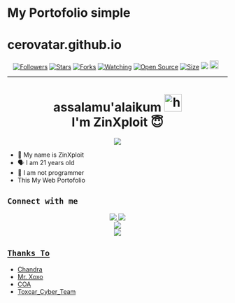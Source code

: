 # My Portofolio simple
# cerovatar.github.io
<p align="center">
<a href="https://github.com/cerovatar/followers"><img title="Followers" src="https://img.shields.io/github/followers/cerovatar?color=red&style=flat-square"></a>
<a href="https://github.com/cerovatar/my-rest-api/stargazers/"><img title="Stars" src="https://img.shields.io/github/stars/cerovatar/my-rest-api?color=blue&style=flat-square"></a>
<a href="https://github.com/cerovatar/my-rest-api/network/members"><img title="Forks" src="https://img.shields.io/github/forks/cerovatar/my-rest-api?color=red&style=flat-square"></a>
<a href="https://github.com/cerovatar/my-rest-api/watchers"><img title="Watching" src="https://img.shields.io/github/watchers/cerovatar/my-rest-api?label=Watchers&color=blue&style=flat-square"></a>
<a href="https://github.com/cerovatar/my-rest-api"><img title="Open Source" src="https://badges.frapsoft.com/os/v2/open-source.svg?v=103"></a>
<a href="https://github.com/cerovatar/my-rest-api/"><img title="Size" src="https://img.shields.io/github/repo-size/cerovatar/my-rest-api?style=flat-square&color=green"></a>
<a href="https://hits.seeyoufarm.com"><img src="https://hits.seeyoufarm.com/api/count/incr/badge.svg?url=https%3A%2F%2Fgithub.com%2Fzeeoneofficial%2FRest-my-rest-api&count_bg=%2379C83D&title_bg=%23555555&icon=probot.svg&icon_color=%2300FF6D&title=hits&edge_flat=false"/></a>
<a href="https://github.com/cerovatar/my-rest-api/graphs/commit-activity"><img height="20" src="https://img.shields.io/badge/Maintained%3F-yes-green.svg"></a>&nbsp;&nbsp;
</p>
<p align='center'>
    </p>

-------
<h1 align="center">assalamu'alaikum <img src="https://user-images.githubusercontent.com/1303154/88677602-1635ba80-d120-11ea-84d8-d263ba5fc3c0.gif" width="40px" alt="hi"><br>I'm ZinXploit 😇 </h1>
<p align="center">
  <img src="https://github.com/cerovatar.png" /></>
</p>

- 👼 My name is ZinXploit
- 🗣️ I am 21 years old 
- 🔭 I am not programmer
- This My Web Portofolio 

## ```Connect with me```
<p align="center">
  <a href="https://instagram.com/marioadisaputra.off"><img src="https://img.shields.io/badge/Instagram-E4405F?style=for-the-badge&logo=instagram&logoColor=white"/> 
  <a href="https://wa.me/6283869421851"><img src="https://img.shields.io/badge/WhatsApp-25D366?style=for-the-badge&logo=whatsapp&logoColor=white" />
 <br>
  <a href="https://github.com/cerovatar"><img src="https://img.shields.io/badge/-GitHub-black?style=flat-square&logo=github" /> 
  <br>
  <a href="https://komarev.com/ghpvc/?username=zeeoneofficial&color=blue&style=flat-square&label=Profile+Dilihat"><img src="https://komarev.com/ghpvc/?username=cerovatar&color=blue&style=flat-square&label=Profile+Dilihat" />

</p>

## ```Thanks To```
- Chandra
- Mr. Xoxo
- COA 
- Toxcar_Cyber_Team
